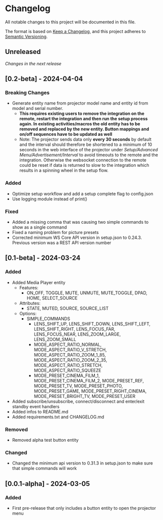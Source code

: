 # Changelog

All notable changes to this project will be documented in this file.

The format is based on [Keep a Changelog](https://keepachangelog.com/en/1.1.0/),
and this project adheres to [Semantic Versioning](https://semver.org/spec/v2.0.0.html).

## Unreleased

*Changes in the next release*


## [0.2-beta] - 2024-04-04

### Breaking Changes
- Generate entity name from projector model name and entity id from model and serial number.
  - **This requires existing users to remove the integration on the remote, restart the integration and then run the setup process again. In existing activities/macros the old entity has to be removed and replaced by the new entity. Button mappings and on/off sequences have to be updated as well**
  - Note: The projector sends data only **every 30 seconds** by default and the interval should therefore be shortened to a minimum of 10 seconds in the web interface of the projector under _Setup/Advanced Menu/Advertisement/Interval_ to avoid timeouts to the remote and the integration. Otherwise the websocket connection to the remote could be reset if data is returned to slow to the integration which results in a spinning wheel in the setup flow.

### Added
- Optimize setup workflow and add a setup complete flag to config.json
- Use logging module instead of print()

### Fixed
- Added a missing comma that was causing two simple commands to show as a single command
- Fixed a naming problem for picture presets
- Corrected minimum WS Core API version in setup.json to 0.24.3. Previous version was a REST API version number

## [0.1-beta] - 2024-03-24

### Added

- Added Media Player entity
    - Features:
      - ON_OFF, TOGGLE, MUTE, UNMUTE, MUTE_TOGGLE, DPAD, HOME, SELECT_SOURCE
    - Attributes:
      - STATE, MUTED, SOURCE, SOURCE_LIST
    - Options:
      - SIMPLE_COMMANDS
        - LENS_SHIFT_UP, LENS_SHIFT_DOWN, LENS_SHIFT_LEFT, LENS_SHIFT_RIGHT, LENS_FOCUS_FAR, LENS_FOCUS_NEAR, LENS_ZOOM_LARGE, LENS_ZOOM_SMALL
        - MODE_ASPECT_RATIO_NORMAL, MODE_ASPECT_RATIO_V_STRETCH, MODE_ASPECT_RATIO_ZOOM_1_85, MODE_ASPECT_RATIO_ZOOM_2_35, MODE_ASPECT_RATIO_STRETCH, MODE_ASPECT_RATIO_SQUEEZE
        - MODE_PRESET_CINEMA_FILM_1, MODE_PRESET_CINEMA_FILM_2, MODE_PRESET_REF, MODE_PRESET_TV, MODE_PRESET_PHOTO, MODE_PRESET_GAME, MODE_PRESET_RIGHT_CINEMA, MODE_PRESET_BRIGHT_TV, MODE_PRESET_USER
- Added subscribe/unsubscribe, connect/disconnect and enter/exit standby event handlers
- Added infos to README.md
- Added requirements.txt and CHANGELOG.md


### Removed

- Removed alpha test button entity

### Changed

- Changed the minimum api version to 0.31.3 in setup.json to make sure that simple commands will work

## [0.0.1-alpha] - 2024-03-05

### Added

- First pre-release that only includes a button entity to open the projector menu
